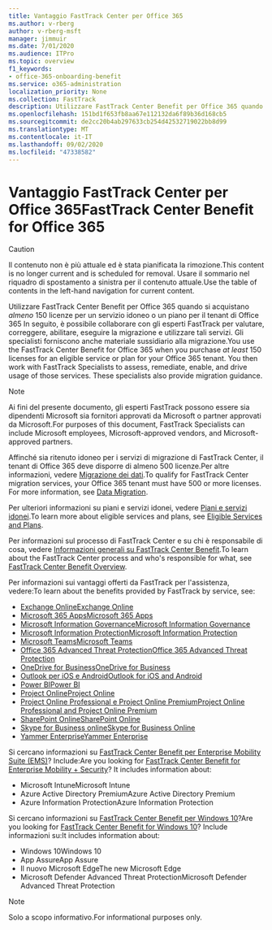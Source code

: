 ```yaml
---
title: Vantaggio FastTrack Center per Office 365
ms.author: v-rberg
author: v-rberg-msft
manager: jimmuir
ms.date: 7/01/2020
ms.audience: ITPro
ms.topic: overview
f1_keywords:
- office-365-onboarding-benefit
ms.service: o365-administration
localization_priority: None
ms.collection: FastTrack
description: Utilizzare FastTrack Center Benefit per Office 365 quando si acquistano almeno 150 licenze per un servizio idoneo o un piano per il tenant di Office 365 In seguito, è possibile collaborare con gli esperti FastTrack per valutare, correggere, abilitare, eseguire la migrazione e utilizzare tali servizi. Gli specialisti forniscono anche materiale sussidiario alla migrazione.
ms.openlocfilehash: 151bd1f653fb8aa67e112132da6f89b36d168cb5
ms.sourcegitcommit: de2cc20b4ab297633cb254d42532719022bb8d99
ms.translationtype: MT
ms.contentlocale: it-IT
ms.lasthandoff: 09/02/2020
ms.locfileid: "47338582"
---
```

# <a name="fasttrack-center-benefit-for-office-365"></a><span data-ttu-id="b6588-105">Vantaggio FastTrack Center per Office 365</span><span class="sxs-lookup"><span data-stu-id="b6588-105">FastTrack Center Benefit for Office 365</span></span>

> [!CAUTION]
> <span data-ttu-id="b6588-106">Il contenuto non è più attuale ed è stata pianificata la rimozione.</span><span class="sxs-lookup"><span data-stu-id="b6588-106">This content is no longer current and is scheduled for removal.</span></span> <span data-ttu-id="b6588-107">Usare il sommario nel riquadro di spostamento a sinistra per il contenuto attuale.</span><span class="sxs-lookup"><span data-stu-id="b6588-107">Use the table of contents in the left-hand navigation for current content.</span></span>

<span data-ttu-id="b6588-p103">Utilizzare FastTrack Center Benefit per Office 365 quando si acquistano *almeno* 150 licenze per un servizio idoneo o un piano per il tenant di Office 365 In seguito, è possibile collaborare con gli esperti FastTrack per valutare, correggere, abilitare, eseguire la migrazione e utilizzare tali servizi. Gli specialisti forniscono anche materiale sussidiario alla migrazione.</span><span class="sxs-lookup"><span data-stu-id="b6588-p103">You use the FastTrack Center Benefit for Office 365 when you purchase  *at least*  150 licenses for an eligible service or plan for your Office 365 tenant. You then work with FastTrack Specialists to assess, remediate, enable, and drive usage of those services. These specialists also provide migration guidance.</span></span> 
  
> [!NOTE]
> <span data-ttu-id="b6588-111">Ai fini del presente documento, gli esperti FastTrack possono essere sia dipendenti Microsoft sia fornitori approvati da Microsoft o partner approvati da Microsoft.</span><span class="sxs-lookup"><span data-stu-id="b6588-111">For purposes of this document, FastTrack Specialists can include Microsoft employees, Microsoft-approved vendors, and Microsoft-approved partners.</span></span> 
  
<span data-ttu-id="b6588-p104">Affinché sia ritenuto idoneo per i servizi di migrazione di FastTrack Center, il tenant di Office 365 deve disporre di almeno 500 licenze.Per altre informazioni, vedere [Migrazione dei dati](O365-data-migration.md).</span><span class="sxs-lookup"><span data-stu-id="b6588-p104">To qualify for FastTrack Center migration services, your Office 365 tenant must have 500 or more licenses. For more information, see [Data Migration](O365-data-migration.md).</span></span>
  
<span data-ttu-id="b6588-114">Per ulteriori informazioni su piani e servizi idonei, vedere [Piani e servizi idonei](M365-eligible-services-and-plans.md).</span><span class="sxs-lookup"><span data-stu-id="b6588-114">To learn more about eligible services and plans, see [Eligible Services and Plans](M365-eligible-services-and-plans.md).</span></span>
  
<span data-ttu-id="b6588-115">Per informazioni sul processo di FastTrack Center e su chi è responsabile di cosa, vedere [Informazioni generali su FastTrack Center Benefit](O365-fasttrack-benefit-overview.md).</span><span class="sxs-lookup"><span data-stu-id="b6588-115">To learn about the FastTrack Center process and who's responsible for what, see [FastTrack Center Benefit Overview](O365-fasttrack-benefit-overview.md).</span></span>

<span data-ttu-id="b6588-116">Per informazioni sui vantaggi offerti da FastTrack per l'assistenza, vedere:</span><span class="sxs-lookup"><span data-stu-id="b6588-116">To learn about the benefits provided by FastTrack by service, see:</span></span>

- [<span data-ttu-id="b6588-117">Exchange Online</span><span class="sxs-lookup"><span data-stu-id="b6588-117">Exchange Online</span></span>](O365-fasttrack-responsibilities.md#exchange-online)
- [<span data-ttu-id="b6588-118">Microsoft 365 Apps</span><span class="sxs-lookup"><span data-stu-id="b6588-118">Microsoft 365 Apps</span></span>](O365-fasttrack-responsibilities.md#microsoft-365-apps)
- [<span data-ttu-id="b6588-119">Microsoft Information Governance</span><span class="sxs-lookup"><span data-stu-id="b6588-119">Microsoft Information Governance</span></span>](O365-fasttrack-responsibilities.md#microsoft-information-governance)
- [<span data-ttu-id="b6588-120">Microsoft Information Protection</span><span class="sxs-lookup"><span data-stu-id="b6588-120">Microsoft Information Protection</span></span>](O365-fasttrack-responsibilities.md#microsoft-information-protection)
- [<span data-ttu-id="b6588-121">Microsoft Teams</span><span class="sxs-lookup"><span data-stu-id="b6588-121">Microsoft Teams</span></span>](O365-fasttrack-responsibilities.md#microsoft-teams)
- [<span data-ttu-id="b6588-122">Office 365 Advanced Threat Protection</span><span class="sxs-lookup"><span data-stu-id="b6588-122">Office 365 Advanced Threat Protection</span></span>](O365-fasttrack-responsibilities.md#office-365-advanced-threat-protection)
- [<span data-ttu-id="b6588-123">OneDrive for Business</span><span class="sxs-lookup"><span data-stu-id="b6588-123">OneDrive for Business</span></span>](O365-fasttrack-responsibilities.md#onedrive-for-business)
- [<span data-ttu-id="b6588-124">Outlook per iOS e Android</span><span class="sxs-lookup"><span data-stu-id="b6588-124">Outlook for iOS and Android</span></span>](O365-fasttrack-responsibilities.md#outlook-for-ios-and-android)
- [<span data-ttu-id="b6588-125">Power BI</span><span class="sxs-lookup"><span data-stu-id="b6588-125">Power BI</span></span>](O365-fasttrack-responsibilities.md#power-bi)
- [<span data-ttu-id="b6588-126">Project Online</span><span class="sxs-lookup"><span data-stu-id="b6588-126">Project Online</span></span>](O365-fasttrack-responsibilities.md#project-online)
- [<span data-ttu-id="b6588-127">Project Online Professional e Project Online Premium</span><span class="sxs-lookup"><span data-stu-id="b6588-127">Project Online Professional and Project Online Premium</span></span>](O365-fasttrack-responsibilities.md#project-online-professional-and-project-online-premium)
- [<span data-ttu-id="b6588-128">SharePoint Online</span><span class="sxs-lookup"><span data-stu-id="b6588-128">SharePoint Online</span></span>](O365-fasttrack-responsibilities.md#sharepoint-online)
- [<span data-ttu-id="b6588-129">Skype for Business online</span><span class="sxs-lookup"><span data-stu-id="b6588-129">Skype for Business Online</span></span>](O365-fasttrack-responsibilities.md#skype-for-business-online)
- [<span data-ttu-id="b6588-130">Yammer Enterprise</span><span class="sxs-lookup"><span data-stu-id="b6588-130">Yammer Enterprise</span></span>](O365-fasttrack-responsibilities.md#yammer-enterprise)
  
<span data-ttu-id="b6588-p105">Si cercano informazioni su [FastTrack Center Benefit per Enterprise Mobility Suite (EMS)](EMS-fasttrack-benefit-for-EMS.md)? Include:</span><span class="sxs-lookup"><span data-stu-id="b6588-p105">Are you looking for [FastTrack Center Benefit for Enterprise Mobility + Security](EMS-fasttrack-benefit-for-EMS.md)? It includes information about:</span></span>
  
- <span data-ttu-id="b6588-133">Microsoft Intune</span><span class="sxs-lookup"><span data-stu-id="b6588-133">Microsoft Intune</span></span>
- <span data-ttu-id="b6588-134">Azure Active Directory Premium</span><span class="sxs-lookup"><span data-stu-id="b6588-134">Azure Active Directory Premium</span></span> 
- <span data-ttu-id="b6588-135">Azure Information Protection</span><span class="sxs-lookup"><span data-stu-id="b6588-135">Azure Information Protection</span></span>

<span data-ttu-id="b6588-136">Si cercano informazioni su [FastTrack Center Benefit per Windows 10](Win-10-fasttrack-benefit-for-Windows-10.md)?</span><span class="sxs-lookup"><span data-stu-id="b6588-136">Are you looking for [FastTrack Center Benefit for Windows 10](Win-10-fasttrack-benefit-for-Windows-10.md)?</span></span> <span data-ttu-id="b6588-137">Include informazioni su:</span><span class="sxs-lookup"><span data-stu-id="b6588-137">It includes information about:</span></span>

- <span data-ttu-id="b6588-138">Windows 10</span><span class="sxs-lookup"><span data-stu-id="b6588-138">Windows 10</span></span>
- <span data-ttu-id="b6588-139">App Assure</span><span class="sxs-lookup"><span data-stu-id="b6588-139">App Assure</span></span>
- <span data-ttu-id="b6588-140">Il nuovo Microsoft Edge</span><span class="sxs-lookup"><span data-stu-id="b6588-140">The new Microsoft Edge</span></span>
- <span data-ttu-id="b6588-141">Microsoft Defender Advanced Threat Protection</span><span class="sxs-lookup"><span data-stu-id="b6588-141">Microsoft Defender Advanced Threat Protection</span></span>
    
> [!NOTE]
> <span data-ttu-id="b6588-142">Solo a scopo informativo.</span><span class="sxs-lookup"><span data-stu-id="b6588-142">For informational purposes only.</span></span> 

